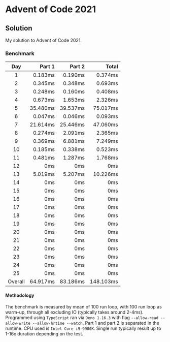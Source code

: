 # Advent of Code 2021

## Solution

My solution to Advent of Code 2021.

### Benchmark

|   Day   |   Part 1 |   Part 2 |     Total |
| :-----: | -------: | -------: | --------: |
|    1    |  0.183ms |  0.190ms |   0.374ms |
|    2    |  0.345ms |  0.348ms |   0.693ms |
|    3    |  0.248ms |  0.160ms |   0.408ms |
|    4    |  0.673ms |  1.653ms |   2.326ms |
|    5    | 35.480ms | 39.537ms |  75.017ms |
|    6    |  0.047ms |  0.046ms |   0.093ms |
|    7    | 21.614ms | 25.446ms |  47.060ms |
|    8    |  0.274ms |  2.091ms |   2.365ms |
|    9    |  0.369ms |  6.881ms |   7.249ms |
|   10    |  0.185ms |  0.338ms |   0.523ms |
|   11    |  0.481ms |  1.287ms |   1.768ms |
|   12    |      0ms |      0ms |       0ms |
|   13    |  5.019ms |  5.207ms |  10.226ms |
|   14    |      0ms |      0ms |       0ms |
|   15    |      0ms |      0ms |       0ms |
|   16    |      0ms |      0ms |       0ms |
|   17    |      0ms |      0ms |       0ms |
|   18    |      0ms |      0ms |       0ms |
|   19    |      0ms |      0ms |       0ms |
|   20    |      0ms |      0ms |       0ms |
|   21    |      0ms |      0ms |       0ms |
|   22    |      0ms |      0ms |       0ms |
|   23    |      0ms |      0ms |       0ms |
|   24    |      0ms |      0ms |       0ms |
|   25    |      0ms |      0ms |       0ms |
| Overall | 64.917ms | 83.186ms | 148.103ms |

#### Methodology

The benchmark is measured by mean of 100 run loop, with 100 run loop as warm-up, through all
excluding IO (typically takes around 2-4ms). Programmed using `TypeScript` ran via `Deno 1.16.3`
with flag `--allow-read --allow-write --allow-hrtime --watch`. Part 1 and part 2 is separated in the
runtime. CPU used is `Intel Core i9-9900K`. Single run typically result up to 1-16x duration
depending on the test.
